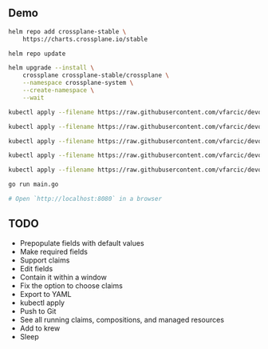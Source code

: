 ## Demo

```bash
helm repo add crossplane-stable \
    https://charts.crossplane.io/stable

helm repo update

helm upgrade --install \
    crossplane crossplane-stable/crossplane \
    --namespace crossplane-system \
    --create-namespace \
    --wait

kubectl apply --filename https://raw.githubusercontent.com/vfarcic/devops-toolkit-crossplane/master/crossplane-config/config-app.yaml

kubectl apply --filename https://raw.githubusercontent.com/vfarcic/devops-toolkit-crossplane/master/crossplane-config/config-gitops.yaml

kubectl apply --filename https://raw.githubusercontent.com/vfarcic/devops-toolkit-crossplane/master/crossplane-config/config-k8s.yaml

kubectl apply --filename https://raw.githubusercontent.com/vfarcic/devops-toolkit-crossplane/master/crossplane-config/config-monitoring.yaml

kubectl apply --filename https://raw.githubusercontent.com/vfarcic/devops-toolkit-crossplane/master/crossplane-config/config-sql.yaml

go run main.go

# Open `http://localhost:8080` in a browser
```

## TODO

* Prepopulate fields with default values
* Make required fields
* Support claims
* Edit fields
* Contain it within a window
* Fix the option to choose claims
* Export to YAML
* kubectl apply
* Push to Git
* See all running claims, compositions, and managed resources
* Add to krew
* Sleep